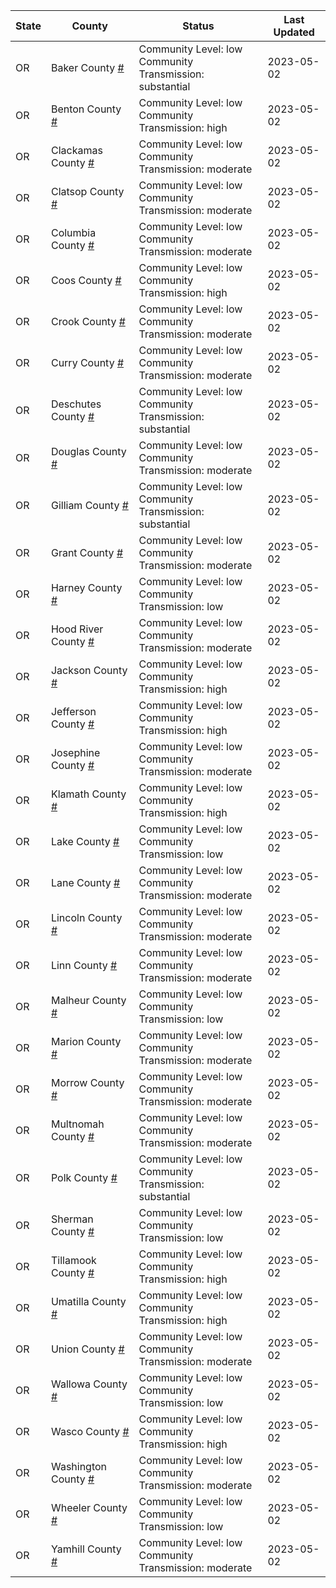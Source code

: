 State | County | Status | Last Updated
--- | --- | --- | --- 
OR | Baker County <a href="#baker_county">#</a> | <a name="baker_county"></a>Community Level: low<br/>Community Transmission: substantial | 2023-05-02
OR | Benton County <a href="#benton_county">#</a> | <a name="benton_county"></a>Community Level: low<br/>Community Transmission: high | 2023-05-02
OR | Clackamas County <a href="#clackamas_county">#</a> | <a name="clackamas_county"></a>Community Level: low<br/>Community Transmission: moderate | 2023-05-02
OR | Clatsop County <a href="#clatsop_county">#</a> | <a name="clatsop_county"></a>Community Level: low<br/>Community Transmission: moderate | 2023-05-02
OR | Columbia County <a href="#columbia_county">#</a> | <a name="columbia_county"></a>Community Level: low<br/>Community Transmission: moderate | 2023-05-02
OR | Coos County <a href="#coos_county">#</a> | <a name="coos_county"></a>Community Level: low<br/>Community Transmission: high | 2023-05-02
OR | Crook County <a href="#crook_county">#</a> | <a name="crook_county"></a>Community Level: low<br/>Community Transmission: moderate | 2023-05-02
OR | Curry County <a href="#curry_county">#</a> | <a name="curry_county"></a>Community Level: low<br/>Community Transmission: moderate | 2023-05-02
OR | Deschutes County <a href="#deschutes_county">#</a> | <a name="deschutes_county"></a>Community Level: low<br/>Community Transmission: substantial | 2023-05-02
OR | Douglas County <a href="#douglas_county">#</a> | <a name="douglas_county"></a>Community Level: low<br/>Community Transmission: moderate | 2023-05-02
OR | Gilliam County <a href="#gilliam_county">#</a> | <a name="gilliam_county"></a>Community Level: low<br/>Community Transmission: substantial | 2023-05-02
OR | Grant County <a href="#grant_county">#</a> | <a name="grant_county"></a>Community Level: low<br/>Community Transmission: moderate | 2023-05-02
OR | Harney County <a href="#harney_county">#</a> | <a name="harney_county"></a>Community Level: low<br/>Community Transmission: low | 2023-05-02
OR | Hood River County <a href="#hood_river_county">#</a> | <a name="hood_river_county"></a>Community Level: low<br/>Community Transmission: moderate | 2023-05-02
OR | Jackson County <a href="#jackson_county">#</a> | <a name="jackson_county"></a>Community Level: low<br/>Community Transmission: high | 2023-05-02
OR | Jefferson County <a href="#jefferson_county">#</a> | <a name="jefferson_county"></a>Community Level: low<br/>Community Transmission: high | 2023-05-02
OR | Josephine County <a href="#josephine_county">#</a> | <a name="josephine_county"></a>Community Level: low<br/>Community Transmission: moderate | 2023-05-02
OR | Klamath County <a href="#klamath_county">#</a> | <a name="klamath_county"></a>Community Level: low<br/>Community Transmission: high | 2023-05-02
OR | Lake County <a href="#lake_county">#</a> | <a name="lake_county"></a>Community Level: low<br/>Community Transmission: low | 2023-05-02
OR | Lane County <a href="#lane_county">#</a> | <a name="lane_county"></a>Community Level: low<br/>Community Transmission: moderate | 2023-05-02
OR | Lincoln County <a href="#lincoln_county">#</a> | <a name="lincoln_county"></a>Community Level: low<br/>Community Transmission: moderate | 2023-05-02
OR | Linn County <a href="#linn_county">#</a> | <a name="linn_county"></a>Community Level: low<br/>Community Transmission: moderate | 2023-05-02
OR | Malheur County <a href="#malheur_county">#</a> | <a name="malheur_county"></a>Community Level: low<br/>Community Transmission: low | 2023-05-02
OR | Marion County <a href="#marion_county">#</a> | <a name="marion_county"></a>Community Level: low<br/>Community Transmission: moderate | 2023-05-02
OR | Morrow County <a href="#morrow_county">#</a> | <a name="morrow_county"></a>Community Level: low<br/>Community Transmission: moderate | 2023-05-02
OR | Multnomah County <a href="#multnomah_county">#</a> | <a name="multnomah_county"></a>Community Level: low<br/>Community Transmission: moderate | 2023-05-02
OR | Polk County <a href="#polk_county">#</a> | <a name="polk_county"></a>Community Level: low<br/>Community Transmission: substantial | 2023-05-02
OR | Sherman County <a href="#sherman_county">#</a> | <a name="sherman_county"></a>Community Level: low<br/>Community Transmission: low | 2023-05-02
OR | Tillamook County <a href="#tillamook_county">#</a> | <a name="tillamook_county"></a>Community Level: low<br/>Community Transmission: high | 2023-05-02
OR | Umatilla County <a href="#umatilla_county">#</a> | <a name="umatilla_county"></a>Community Level: low<br/>Community Transmission: high | 2023-05-02
OR | Union County <a href="#union_county">#</a> | <a name="union_county"></a>Community Level: low<br/>Community Transmission: moderate | 2023-05-02
OR | Wallowa County <a href="#wallowa_county">#</a> | <a name="wallowa_county"></a>Community Level: low<br/>Community Transmission: low | 2023-05-02
OR | Wasco County <a href="#wasco_county">#</a> | <a name="wasco_county"></a>Community Level: low<br/>Community Transmission: high | 2023-05-02
OR | Washington County <a href="#washington_county">#</a> | <a name="washington_county"></a>Community Level: low<br/>Community Transmission: moderate | 2023-05-02
OR | Wheeler County <a href="#wheeler_county">#</a> | <a name="wheeler_county"></a>Community Level: low<br/>Community Transmission: low | 2023-05-02
OR | Yamhill County <a href="#yamhill_county">#</a> | <a name="yamhill_county"></a>Community Level: low<br/>Community Transmission: moderate | 2023-05-02
